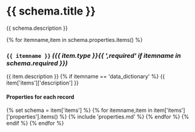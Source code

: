 # {{ schema.title }}

{{ schema.description }}

{% for itemname,item in schema.properties.items() %}
### `{{ itemname }}` _({{ item.type }}{{ ',required' if itemname in schema.required }})_
{{ item.description }}
{% if itemname == 'data_dictionary' %}
{{ item['items']['description'] }}
#### Properties for each record
{% set schema = item['items'] %}
{% for itemname,item in item['items']['properties'].items() %}
{% include 'properties.md' %}
{% endfor %}
{% endif %}
{% endfor %}